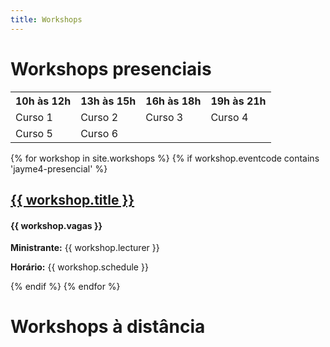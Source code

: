 ```yaml
---
title: Workshops
---
```

<h1>Workshops presenciais</h1>

 <table style="width:100%">
  <tr>
    <th>10h às 12h</th>
    <th>13h às 15h</th>
    <th>16h às 18h</th>
    <th>19h às 21h</th>
  </tr>
  <tr>
    <td>Curso 1</td>
    <td>Curso 2</td>
    <td>Curso 3</td>
    <td>Curso 4</td>
  </tr>
  <tr>
    <td>Curso 5</td>
    <td>Curso 6</td>
  </tr>
</table> 

{% for workshop in site.workshops %}
    {% if workshop.eventcode contains 'jayme4-presencial' %}
    <h2><a href="{{ workshop.url }}">{{ workshop.title }}</a></h2>
    <h4>{{ workshop.vagas }}</h4>
    <p><b>Ministrante:</b> {{ workshop.lecturer }}</p>
    <p><b>Horário:</b> {{ workshop.schedule }}</p>
    {% endif %}
{% endfor %}

<h1>Workshops à distância</h1>
